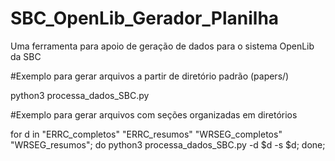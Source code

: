 # SBC_OpenLib_Gerador_Planilha
Uma ferramenta para apoio de geração de dados para o sistema OpenLib da SBC

#Exemplo para gerar arquivos a partir de diretório padrão (papers/)

python3 processa_dados_SBC.py 

#Exemplo para gerar arquivos com seções organizadas em diretórios

for d in "ERRC_completos" "ERRC_resumos" "WRSEG_completos" "WRSEG_resumos"; do python3 processa_dados_SBC.py -d $d -s $d; done; 

